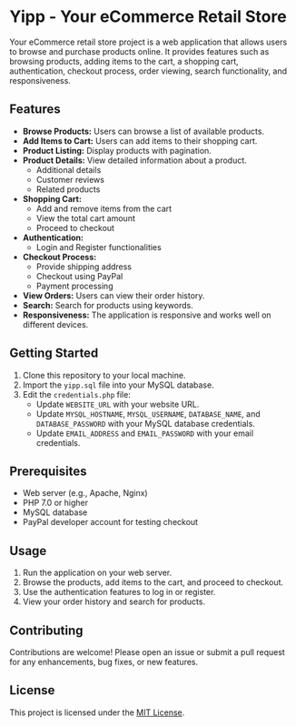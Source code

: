 # Yipp - Your eCommerce Retail Store

Your eCommerce retail store project is a web application that allows users to browse and purchase products online. It provides features such as browsing products, adding items to the cart, a shopping cart, authentication, checkout process, order viewing, search functionality, and responsiveness.

## Features

- **Browse Products:** Users can browse a list of available products.
- **Add Items to Cart:** Users can add items to their shopping cart.
- **Product Listing:** Display products with pagination.
- **Product Details:** View detailed information about a product.
  - Additional details
  - Customer reviews
  - Related products
- **Shopping Cart:**
  - Add and remove items from the cart
  - View the total cart amount
  - Proceed to checkout
- **Authentication:**
  - Login and Register functionalities
- **Checkout Process:**
  - Provide shipping address
  - Checkout using PayPal
  - Payment processing
- **View Orders:** Users can view their order history.
- **Search:** Search for products using keywords.
- **Responsiveness:** The application is responsive and works well on different devices.

## Getting Started

1. Clone this repository to your local machine.
2. Import the `yipp.sql` file into your MySQL database.
3. Edit the `credentials.php` file:
   - Update `WEBSITE_URL` with your website URL.
   - Update `MYSQL_HOSTNAME`, `MYSQL_USERNAME`, `DATABASE_NAME`, and `DATABASE_PASSWORD` with your MySQL database credentials.
   - Update `EMAIL_ADDRESS` and `EMAIL_PASSWORD` with your email credentials.

## Prerequisites

- Web server (e.g., Apache, Nginx)
- PHP 7.0 or higher
- MySQL database
- PayPal developer account for testing checkout

## Usage

1. Run the application on your web server.
2. Browse the products, add items to the cart, and proceed to checkout.
3. Use the authentication features to log in or register.
4. View your order history and search for products.

## Contributing

Contributions are welcome! Please open an issue or submit a pull request for any enhancements, bug fixes, or new features.

## License

This project is licensed under the [MIT License](LICENSE).
